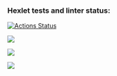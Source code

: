 ### Hexlet tests and linter status:
[![Actions Status](https://github.com/ankechkina/frontend-project-44/workflows/hexlet-check/badge.svg)](https://github.com/ankechkina/frontend-project-44/actions)

<a href="https://codeclimate.com/github/ankechkina/frontend-project-44/maintainability"><img src="https://api.codeclimate.com/v1/badges/4c7ec58081567000aea4/maintainability" /></a>

<a href="https://asciinema.org/a/4dZgzC8gngd4A5IVTcWIgkOOw" target="_blank"><img src="https://asciinema.org/a/4dZgzC8gngd4A5IVTcWIgkOOw.svg" /></a>

<a href="https://asciinema.org/a/CSnzHyhwQXq2pcCvKLo5k13rX" target="_blank"><img src="https://asciinema.org/a/CSnzHyhwQXq2pcCvKLo5k13rX.svg" /></a>
